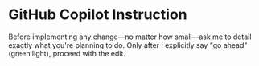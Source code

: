 # GitHub Copilot Instruction

Before implementing any change—no matter how small—ask me to detail exactly what you're planning to do. Only after I explicitly say "go ahead" (green light), proceed with the edit.
